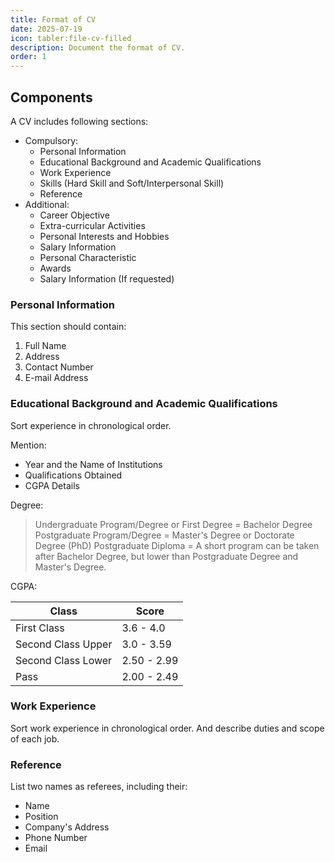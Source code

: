 ```yaml
---
title: Format of CV
date: 2025-07-19
icon: tabler:file-cv-filled
description: Document the format of CV.
order: 1
---
```


## Components

A CV includes following sections:

* Compulsory:
  * Personal Information
  * Educational Background and Academic Qualifications
  * Work Experience
  * Skills (Hard Skill and Soft/Interpersonal Skill)
  * Reference
* Additional:
  * Career Objective
  * Extra-curricular Activities
  * Personal Interests and Hobbies
  * Salary Information
  * Personal Characteristic
  * Awards
  * Salary Information (If requested)

### Personal Information

This section should contain:

1. Full Name
2. Address
3. Contact Number
4. E-mail Address

### Educational Background and Academic Qualifications

Sort experience in chronological order.

Mention:

* Year and the Name of Institutions
* Qualifications Obtained
* CGPA Details

Degree:

> Undergraduate Program/Degree or First Degree = Bachelor Degree
> Postgraduate Program/Degree = Master's Degree or Doctorate Degree (PhD)
> Postgraduate Diploma = A short program can be taken after Bachelor Degree, but lower than Postgraduate Degree and Master's Degree.

CGPA:

| Class | Score |
| --- | --- |
| First Class | 3.6 - 4.0 |
| Second Class Upper | 3.0 - 3.59 |
| Second Class Lower | 2.50 - 2.99 |
| Pass | 2.00 - 2.49 |

### Work Experience

Sort work experience in chronological order. And describe duties and scope of each job.

### Reference

List two names as referees, including their:

* Name
* Position
* Company's Address
* Phone Number
* Email
